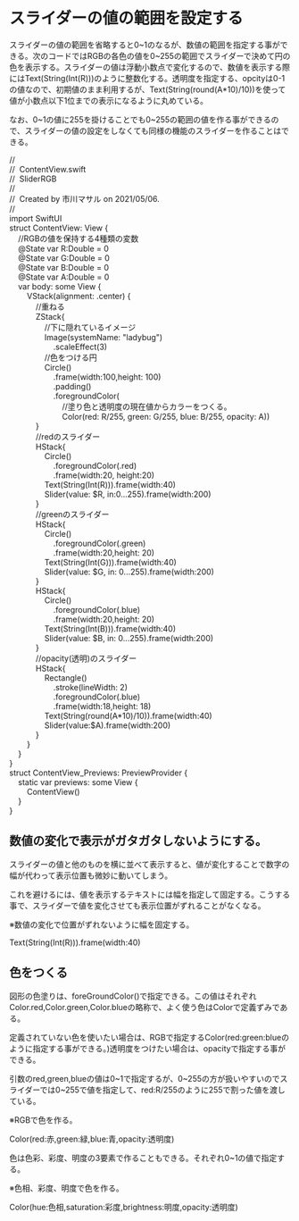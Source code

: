 # スライダーの値の範囲を設定する

スライダーの値の範囲を省略すると0~1のなるが、数値の範囲を指定する事ができる。次のコードではRGBの各色の値を0~255の範囲でスライダーで決めて円の色を表示する。スライダーの値は浮動小数点で変化するので、数値を表示する際にはText(String(Int(R)))のように整数化する。透明度を指定する、opcityは0-1の値なので、初期値のまま利用するが、Text(String(round(A\*10)/10))を使って値が小数点以下1位までの表示になるように丸めている。

なお、0~1の値に255を掛けることでも0~255の範囲の値を作る事ができるので、スライダーの値の設定をしなくても同様の機能のスライダーを作ることはできる。

  

//  
//  ContentView.swift  
//  SliderRGB  
//  
//  Created by 市川マサル on 2021/05/06.  
//  
import SwiftUI  
struct ContentView: View {  
    //RGBの値を保持する4種類の変数  
    @State var R:Double = 0  
    @State var G:Double = 0  
    @State var B:Double = 0  
    @State var A:Double = 0  
    var body: some View {  
        VStack(alignment: .center) {  
            //重ねる  
            ZStack{  
                //下に隠れているイメージ  
                Image(systemName: "ladybug")  
                    .scaleEffect(3)  
                //色をつける円  
                Circle()  
                    .frame(width:100,height: 100)  
                    .padding()  
                    .foregroundColor(  
                        //塗り色と透明度の現在値からカラーをつくる。  
                        Color(red: R/255, green: G/255, blue: B/255, opacity: A))  
            }  
            //redのスライダー  
            HStack{  
                Circle()  
                    .foregroundColor(.red)  
                    .frame(width:20, height:20)  
                Text(String(Int(R))).frame(width:40)  
                Slider(value: $R, in:0...255).frame(width:200)  
            }  
            //greenのスライダー  
            HStack{  
                Circle()  
                    .foregroundColor(.green)  
                    .frame(width:20,height: 20)  
                Text(String(Int(G))).frame(width:40)  
                Slider(value: $G, in: 0...255).frame(width:200)  
            }  
            HStack{  
                Circle()  
                    .foregroundColor(.blue)  
                    .frame(width:20,height: 20)  
                Text(String(Int(B))).frame(width:40)  
                Slider(value: $B, in: 0...255).frame(width:200)  
            }  
            //opacity(透明)のスライダー  
            HStack{  
                Rectangle()  
                    .stroke(lineWidth: 2)  
                    .foregroundColor(.blue)  
                    .frame(width:18,height: 18)  
                Text(String(round(A\*10)/10)).frame(width:40)  
                Slider(value:$A).frame(width:200)  
            }  
        }  
    }  
}  
struct ContentView\_Previews: PreviewProvider {  
    static var previews: some View {  
        ContentView()  
    }  
}  
  

  

  

## 数値の変化で表示がガタガタしないようにする。

スライダーの値と他のものを横に並べて表示すると、値が変化することで数字の幅が代わって表示位置も微妙に動いてしまう。

これを避けるには、値を表示するテキストには幅を指定して固定する。こうする事で、スライダーで値を変化させても表示位置がずれることがなくなる。

  

※数値の変化で位置がずれないように幅を固定する。

Text(String(Int(R))).frame(width:40)

  

## 色をつくる

図形の色塗りは、foreGroundColor()で指定できる。この値はそれぞれColor.red,Color.green,Color.blueの略称で、よく使う色はColorで定義ずみである。

定義されていない色を使いたい場合は、RGBで指定するColor(red:green:blueのように指定する事ができる。)透明度をつけたい場合は、opacityで指定する事ができる。

引数のred,green,blueの値は0~1で指定するが、0~255の方が扱いやすいのでスライダーでは0~255で値を指定して、red:R/255のように255で割った値を渡している。

  

※RGBで色を作る。

Color(red:赤,green:緑,blue:青,opacity:透明度)

  

色は色彩、彩度、明度の3要素で作ることもできる。それぞれ0~1の値で指定する。

  

※色相、彩度、明度で色を作る。

Color(hue:色相,saturation:彩度,brightness:明度,opacity:透明度)